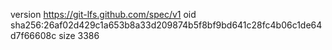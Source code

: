 version https://git-lfs.github.com/spec/v1
oid sha256:26af02d429c1a653b8a33d209874b5f8bf9bd641c28fc4b06c1de64d7f66608c
size 3386
